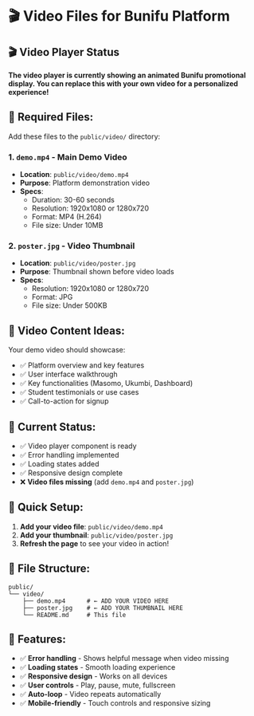 # 🎬 Video Files for Bunifu Platform

## 🎬 **Video Player Status**

**The video player is currently showing an animated Bunifu promotional display. You can replace this with your own video for a personalized experience!**

## 📁 Required Files:

Add these files to the `public/video/` directory:

### 1. **`demo.mp4`** - Main Demo Video
- **Location**: `public/video/demo.mp4`
- **Purpose**: Platform demonstration video
- **Specs**:
  - Duration: 30-60 seconds
  - Resolution: 1920x1080 or 1280x720
  - Format: MP4 (H.264)
  - File size: Under 10MB

### 2. **`poster.jpg`** - Video Thumbnail
- **Location**: `public/video/poster.jpg`
- **Purpose**: Thumbnail shown before video loads
- **Specs**:
  - Resolution: 1920x1080 or 1280x720
  - Format: JPG
  - File size: Under 500KB

## 🎯 Video Content Ideas:

Your demo video should showcase:
- ✅ Platform overview and key features
- ✅ User interface walkthrough
- ✅ Key functionalities (Masomo, Ukumbi, Dashboard)
- ✅ Student testimonials or use cases
- ✅ Call-to-action for signup

## 🔧 Current Status:

- ✅ Video player component is ready
- ✅ Error handling implemented
- ✅ Loading states added
- ✅ Responsive design complete
- ❌ **Video files missing** (add `demo.mp4` and `poster.jpg`)

## 🚀 Quick Setup:

1. **Add your video file**: `public/video/demo.mp4`
2. **Add your thumbnail**: `public/video/poster.jpg`
3. **Refresh the page** to see your video in action!

## 📝 File Structure:
```
public/
└── video/
    ├── demo.mp4      # ← ADD YOUR VIDEO HERE
    ├── poster.jpg    # ← ADD YOUR THUMBNAIL HERE
    └── README.md     # This file
```

## 🎨 Features:

- ✅ **Error handling** - Shows helpful message when video missing
- ✅ **Loading states** - Smooth loading experience
- ✅ **Responsive design** - Works on all devices
- ✅ **User controls** - Play, pause, mute, fullscreen
- ✅ **Auto-loop** - Video repeats automatically
- ✅ **Mobile-friendly** - Touch controls and responsive sizing
